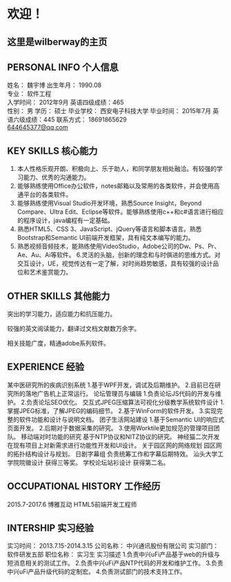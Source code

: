 
# 欢迎！

## 这里是wilberway的主页

## PERSONAL INFO 个人信息 

姓名：        魏宇博
出生年月：    1990.08                 
专业：        软件工程          
入学时间：    2012年9月
英语四级成绩：465            
性别：        男
学历：        硕士 
毕业学校：    西安电子科技大学
毕业时间：    2015年7月
英语六级成绩：445
联系方式：    18691865629        
                644645377@qq.com

## KEY SKILLS  核心能力
1. 本人性格乐观开朗、积极向上、乐于助人，和同学朋友相处融洽。有较强的学习能力、优秀的沟通能力。
2. 能够熟练使用Office办公软件，notes邮箱以及常用的各类软件，并会使用高通平台的各类软件。
3. 能够熟练使用Visual Studio开发环境，熟悉Source Insight，Beyond Compare、Ultra Edit、Eclipse等软件。能够熟练使用c++和c#语言进行相应的程序设计，java编程有一定基础。
4. 熟悉HTML5、CSS 3、JavaScript、jQuery等语言和脚本语言。熟悉Bootstrap和Semantic UI前端开发框架，具有纯文本编写的能力。
5. 熟悉视频音频技术，能熟练使用VideoStudio，Adobe公司的Dw、Ps、Pr、Ae、Au、Ai等软件。
6.灵活的头脑，创新的理念和与时俱进的思维方式。对交互设计，UE，视觉传达有一定了解，对时尚趋势敏感，具有较强的设计品位和艺术鉴赏能力。

## OTHER SKILLS 其他能力

突出的学习能力，适应能力和抗压能力。

较强的英文阅读能力，翻译过文档文献数万余字。

相关技能广度，精通adobe系列软件。

## EXPERIENCE 经验

某中医研究所的疾病识别系统
    1.基于WPF开发，调试及后期维护。
    2.目前已在研究所的落地广告机上正常运行。
论坛管理员与编辑
    1.负责论坛JS代码的开发与维护。
    2.负责论坛SEO优化。
交互式JPEG压缩算法可视化分级教学系统软件设计
    1.掌握JPEG标准，了解JPEG的编码细节。
    2.基于WinForm的软件开发。
    3.实现完整的软件功能和设计与说明文档。
团子生活网站建设
    1.基于Semantic UI的响应式页面开发。
    2.后期对于数据采集的研究。
    3.使用Worktile更加规范的管理项目团队。
移动端对时功能的研究
    基于NTP协议和NITZ协议的研究。
神经猫二次开发
    在现有项目上对新需求进行功能性开发和UI设计。
关于园区网的网络规划
    园区网的拓扑结构设计与规划。
日剧字幕组
    负责统筹工作和字幕后期特效。
汕头大学工学院院徽设计
    获得三等奖。
学校论坛站衫设计
获得第二名。

## OCCUPATIONAL HISTORY 工作经历

2015.7-2017.6
博雅互动 HTML5前端开发工程师


## INTERSHIP 实习经验

实习时间：   2013.7.15-2014.3.15 
公司名称：   中兴通讯股份有限公司 
实习部门：   软件研发五部 
职位名称：   实习生 
实习描述 
	1.负责中兴uFi产品基于web的升级与短消息相关的测试工作。 
	2.负责中兴uFi产品NTP代码的开发和维护工作。 
	3.负责中兴uFi产品升级代码的定制宏。 
	4.负责测试部门的技术支持工作。
